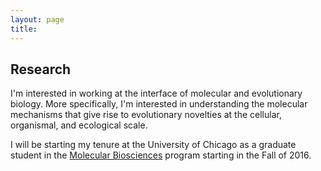 ```yaml
---
layout: page
title: 
---
```


## Research

I'm interested in working at the interface of molecular and evolutionary biology. More specifically, I'm interested in understanding the molecular mechanisms that give rise to evolutionary novelties at the cellular, organismal, and ecological scale.

I will be starting my tenure at the University of Chicago as a graduate student in the [Molecular Biosciences](http://bmb.bsd.uchicago.edu/) program starting in the Fall of 2016.
